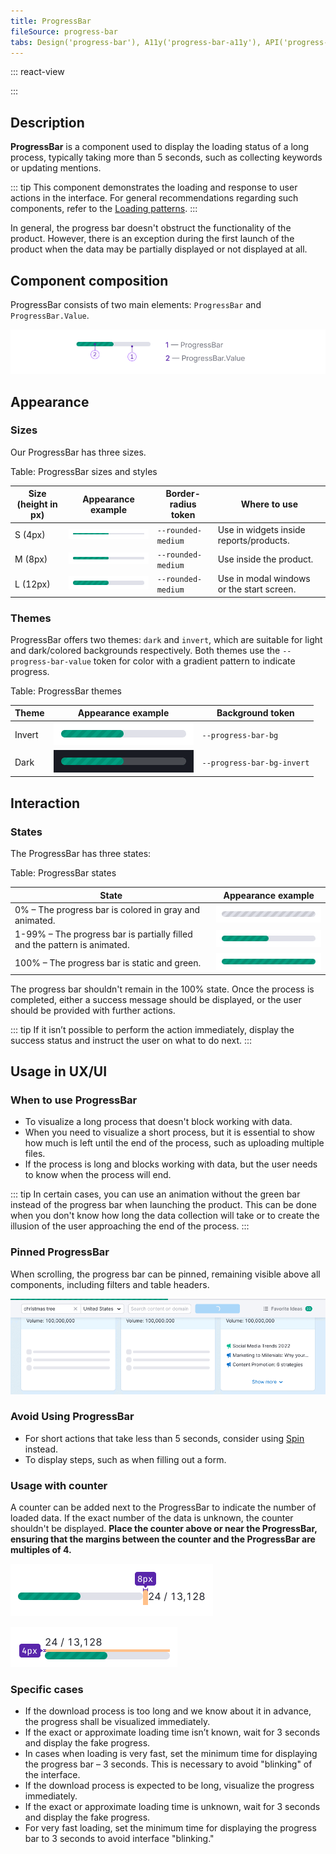 ```yaml
---
title: ProgressBar
fileSource: progress-bar
tabs: Design('progress-bar'), A11y('progress-bar-a11y'), API('progress-bar-api'), Example('progress-bar-code'), Changelog('progress-bar-changelog')
---
```


::: react-view

<script lang="tsx">
import React from 'react';
import ProgressBar from '@semcore/ui/progress-bar';
import PlaygroundGeneration from '@components/PlaygroundGeneration';

const SIZES = ['l', 'm', 's'];

const Preview = (preview) => {
  const { radio, text, select } = preview('ProgressBar');

  const size = radio({
    key: 'size',
    defaultValue: 'm',
    label: 'Size',
    options: SIZES,
  });

  const theme = select({
    key: 'theme',
    defaultValue: 'invert',
    label: 'Theme',
    options: [
      {
        name: 'invert',
        value: 'invert',
      },
      {
        name: 'dark',
        value: 'dark',
      },
    ],
  });

  const duration = text({
    key: 'duration',
    defaultValue: 1000,
    label: 'Duration',
  });

  const value = text({
    key: 'value',
    defaultValue: 50,
    label: 'Value',
  });

  return <ProgressBar theme={theme} size={size} duration={duration} value={value} w={200} aria-label="Progress bar" />;
};

const App = PlaygroundGeneration(Preview, {filterProps: ['w']});
</script>

:::

## Description

**ProgressBar** is a component used to display the loading status of a long process, typically taking more than 5 seconds, such as collecting keywords or updating mentions.

::: tip
This component demonstrates the loading and response to user actions in the interface. For general recommendations regarding such components, refer to the [Loading patterns](/patterns/loading-states/loading-states).
:::

In general, the progress bar doesn't obstruct the functionality of the product. However, there is an exception during the first launch of the product when the data may be partially displayed or not displayed at all.

## Component composition

ProgressBar consists of two main elements: `ProgressBar` and `ProgressBar.Value`.

![](static/progressbar-composition.png)

## Appearance

### Sizes

Our ProgressBar has three sizes.

Table: ProgressBar sizes and styles

| Size (height in px) | Appearance example   | Border-radius token     | Where to use        |
| ------------------- | -------------------- | ----------------------- | ------------------- |
| S (4px)    | ![](static/size-s.png) | `--rounded-medium`  | Use in widgets inside reports/products.                               |
| M (8px)    | ![](static/size-m.png) | `--rounded-medium`  | Use inside the product.                                               |
| L (12px)    | ![](static/size-l.png) | `--rounded-medium` | Use in modal windows or the start screen. |

### Themes

ProgressBar offers two themes: `dark` and `invert`, which are suitable for light and dark/colored backgrounds respectively. Both themes use the `--progress-bar-value` token for color with a gradient pattern to indicate progress.

Table: ProgressBar themes

| Theme  | Appearance example       | Background token            |
| ------ | ------------------------ | --------------------------- |
| Invert | ![](static/size-l.png)   | `--progress-bar-bg`         |
| Dark   | ![](static/dark-theme.png) | `--progress-bar-bg-invert`|

## Interaction

### States

The ProgressBar has three states:

Table: ProgressBar states

| State | Appearance example  |
| ----- | ------------------- |
| 0% – The progress bar is colored in gray and animated. | ![](static/loading-gray.png) |
| 1-99% – The progress bar is partially filled and the pattern is animated. | ![](static/size-l.png) |
| 100% – The progress bar is static and green. | ![](static/loaded.png) |

The progress bar shouldn't remain in the 100% state. Once the process is completed, either a success message should be displayed, or the user should be provided with further actions.

::: tip
If it isn’t possible to perform the action immediately, display the success status and instruct the user on what to do next.
:::

## Usage in UX/UI

### When to use ProgressBar

- To visualize a long process that doesn't block working with data.
- When you need to visualize a short process, but it is essential to show how much is left until the end of the process, such as uploading multiple files.
- If the process is long and blocks working with data, but the user needs to know when the process will end.

::: tip
In certain cases, you can use an animation without the green bar instead of the progress bar when launching the product. This can be done when you don't know how long the data collection will take or to create the illusion of the user approaching the end of the process.
:::

### Pinned ProgressBar

When scrolling, the progress bar can be pinned, remaining visible above all components, including filters and table headers.

![](static/progressbar-sticky.png)

### Avoid Using ProgressBar

- For short actions that take less than 5 seconds, consider using [Spin](/components/spin/spin) instead.
- To display steps, such as when filling out a form.

### Usage with counter

A counter can be added next to the ProgressBar to indicate the number of loaded data. If the exact number of the data is unknown, the counter shouldn't be displayed. **Place the counter above or near the ProgressBar, ensuring that the margins between the counter and the ProgressBar are multiples of 4.**

![](static/progressbar-counter.png)

![](static/progressbar-counter-above.png)

### Specific cases

- If the download process is too long and we know about it in advance, the progress shall be visualized immediately.
- If the exact or approximate loading time isn’t known, wait for 3 seconds and display the fake progress.
- In cases when loading is very fast, set the minimum time for displaying the progress bar – 3 seconds. This is necessary to avoid "blinking" of the interface.
- If the download process is expected to be long, visualize the progress immediately.
- If the exact or approximate loading time is unknown, wait for 3 seconds and display the fake progress.
- For very fast loading, set the minimum time for displaying the progress bar to 3 seconds to avoid interface "blinking."

